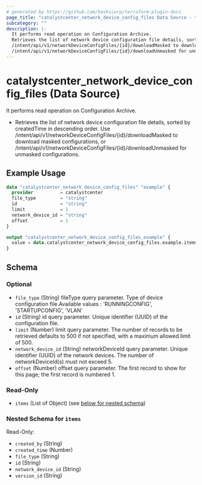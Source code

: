 ```yaml
---
# generated by https://github.com/hashicorp/terraform-plugin-docs
page_title: "catalystcenter_network_device_config_files Data Source - terraform-provider-catalystcenter"
subcategory: ""
description: |-
  It performs read operation on Configuration Archive.
  Retrieves the list of network device configuration file details, sorted by createdTime in descending order. Use
  /intent/api/v1/networkDeviceConfigFiles/{id}/downloadMasked to download masked configurations, or
  /intent/api/v1/networkDeviceConfigFiles/{id}/downloadUnmasked for unmasked configurations.
---
```


# catalystcenter_network_device_config_files (Data Source)

It performs read operation on Configuration Archive.

- Retrieves the list of network device configuration file details, sorted by createdTime in descending order. Use
/intent/api/v1/networkDeviceConfigFiles/{id}/downloadMasked to download masked configurations, or
/intent/api/v1/networkDeviceConfigFiles/{id}/downloadUnmasked for unmasked configurations.

## Example Usage

```terraform
data "catalystcenter_network_device_config_files" "example" {
  provider          = catalystcenter
  file_type         = "string"
  id                = "string"
  limit             = 1
  network_device_id = "string"
  offset            = 1
}

output "catalystcenter_network_device_config_files_example" {
  value = data.catalystcenter_network_device_config_files.example.items
}
```

<!-- schema generated by tfplugindocs -->
## Schema

### Optional

- `file_type` (String) fileType query parameter. Type of device configuration file.Available values : 'RUNNINGCONFIG', 'STARTUPCONFIG', 'VLAN'
- `id` (String) id query parameter. Unique identifier (UUID) of the configuration file.
- `limit` (Number) limit query parameter. The number of records to be retrieved defaults to 500 if not specified, with a maximum allowed limit of 500.
- `network_device_id` (String) networkDeviceId query parameter. Unique identifier (UUID) of the network devices. The number of networkDeviceId(s) must not exceed 5.
- `offset` (Number) offset query parameter. The first record to show for this page; the first record is numbered 1.

### Read-Only

- `items` (List of Object) (see [below for nested schema](#nestedatt--items))

<a id="nestedatt--items"></a>
### Nested Schema for `items`

Read-Only:

- `created_by` (String)
- `created_time` (Number)
- `file_type` (String)
- `id` (String)
- `network_device_id` (String)
- `version_id` (String)
